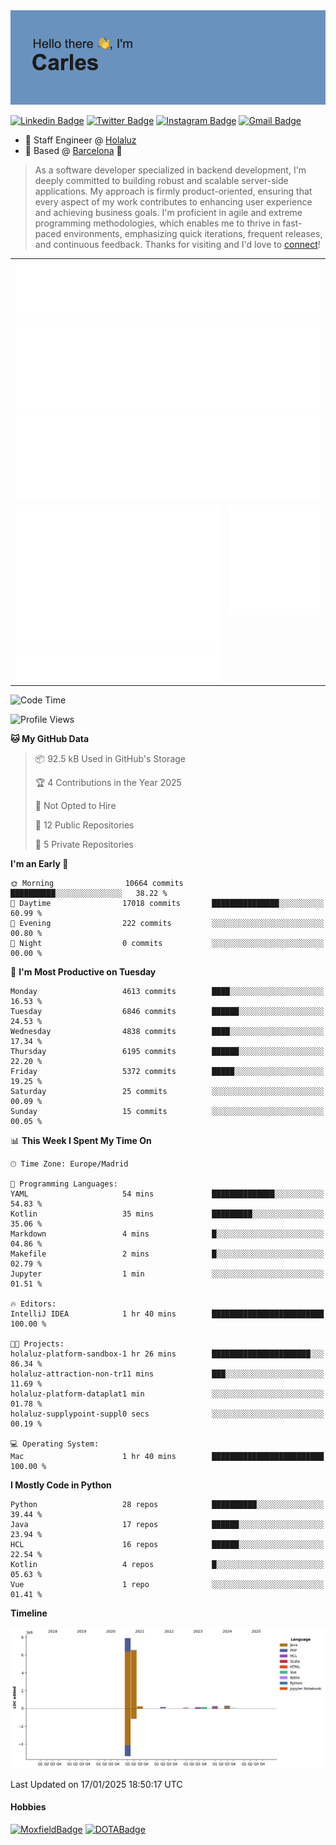 <img src="header.png" alt="header">

[![Linkedin Badge](https://img.shields.io/badge/-cdespona-blue?style=flat&logo=Linkedin&logoColor=white&link=https://www.linkedin.com/in/carles-david-espona-casas-56219b11/)](https://www.linkedin.com/in/carles-david-espona-casas-56219b11/)
[![Twitter Badge](https://img.shields.io/badge/-@__cdespona-1ca0f1?style=flat&labelColor=1ca0f1&logo=twitter&logoColor=white&link=https://twitter.com/CDEspona)](https://twitter.com/CDEspona)
[![Instagram Badge](https://img.shields.io/badge/-@__cdespona-purple?style=flat&logo=instagram&logoColor=white&link=https://www.instagram.com/cdespona/)](https://www.instagram.com/cdespona/)
[![Gmail Badge](https://img.shields.io/badge/-cdespona-c14438?style=flat&logo=Gmail&logoColor=white&link=mailto:cdespona@gmail.com)](mailto:cdespona@gmail.com)

* 🔭 Staff Engineer @ [Holaluz](https://holaluz.com)
* 🏡 Based @ [Barcelona](https://www.google.es/maps/place/Barcelona) 💜

> As a software developer specialized in backend development, I'm deeply committed to building robust and scalable server-side applications. My approach is firmly product-oriented, ensuring that every aspect of my work contributes to enhancing user experience and achieving business goals. I'm proficient in agile and extreme programming methodologies, which enables me to thrive in fast-paced environments, emphasizing quick iterations, frequent releases, and continuous feedback. Thanks for visiting and I'd love to [connect](https://www.linkedin.com/in/carles-david-espona-casas-56219b11/)!

<table style="border-collapse: collapse; border: none;"> 
  <tbody>
  <tr style="border: none;">
    <td colspan="2" style="border: none; vertical-align: top;">
      <img src="summary.svg" alt="summary">
      <img src="activity-community.svg" alt="act-comm">
      <img src="repositories.svg" alt="repo">
    </td>
  </tr>
  <tr>
    <td style="border: none; vertical-align: top;">
      <img src="metrics.plugin.isocalendar.fullyear.svg" alt="calendar">
      <img src="topics.svg" alt="topics">
    </td>
    <td style="border: none; vertical-align: top;">
      <img src="achievements.svg" alt="achievements">
    </td>
  </tr>
  </tbody>
</table>

<!--START_SECTION:waka-->
![Code Time](http://img.shields.io/badge/Code%20Time-289%20hrs%201%20min-blue)

![Profile Views](http://img.shields.io/badge/Profile%20Views-0-blue)

**🐱 My GitHub Data** 

> 📦 92.5 kB Used in GitHub's Storage 
 > 
> 🏆 4 Contributions in the Year 2025
 > 
> 🚫 Not Opted to Hire
 > 
> 📜 12 Public Repositories 
 > 
> 🔑 5 Private Repositories 
 > 
**I'm an Early 🐤** 

```text
🌞 Morning                10664 commits       ██████████░░░░░░░░░░░░░░░   38.22 % 
🌆 Daytime                17018 commits       ███████████████░░░░░░░░░░   60.99 % 
🌃 Evening                222 commits         ░░░░░░░░░░░░░░░░░░░░░░░░░   00.80 % 
🌙 Night                  0 commits           ░░░░░░░░░░░░░░░░░░░░░░░░░   00.00 % 
```
📅 **I'm Most Productive on Tuesday** 

```text
Monday                   4613 commits        ████░░░░░░░░░░░░░░░░░░░░░   16.53 % 
Tuesday                  6846 commits        ██████░░░░░░░░░░░░░░░░░░░   24.53 % 
Wednesday                4838 commits        ████░░░░░░░░░░░░░░░░░░░░░   17.34 % 
Thursday                 6195 commits        ██████░░░░░░░░░░░░░░░░░░░   22.20 % 
Friday                   5372 commits        █████░░░░░░░░░░░░░░░░░░░░   19.25 % 
Saturday                 25 commits          ░░░░░░░░░░░░░░░░░░░░░░░░░   00.09 % 
Sunday                   15 commits          ░░░░░░░░░░░░░░░░░░░░░░░░░   00.05 % 
```


📊 **This Week I Spent My Time On** 

```text
🕑︎ Time Zone: Europe/Madrid

💬 Programming Languages: 
YAML                     54 mins             ██████████████░░░░░░░░░░░   54.83 % 
Kotlin                   35 mins             █████████░░░░░░░░░░░░░░░░   35.06 % 
Markdown                 4 mins              █░░░░░░░░░░░░░░░░░░░░░░░░   04.86 % 
Makefile                 2 mins              █░░░░░░░░░░░░░░░░░░░░░░░░   02.79 % 
Jupyter                  1 min               ░░░░░░░░░░░░░░░░░░░░░░░░░   01.51 % 

🔥 Editors: 
IntelliJ IDEA            1 hr 40 mins        █████████████████████████   100.00 % 

🐱‍💻 Projects: 
holaluz-platform-sandbox-1 hr 26 mins        ██████████████████████░░░   86.34 % 
holaluz-attraction-non-tr11 mins             ███░░░░░░░░░░░░░░░░░░░░░░   11.69 % 
holaluz-platform-dataplat1 min               ░░░░░░░░░░░░░░░░░░░░░░░░░   01.78 % 
holaluz-supplypoint-suppl0 secs              ░░░░░░░░░░░░░░░░░░░░░░░░░   00.19 % 

💻 Operating System: 
Mac                      1 hr 40 mins        █████████████████████████   100.00 % 
```

**I Mostly Code in Python** 

```text
Python                   28 repos            ██████████░░░░░░░░░░░░░░░   39.44 % 
Java                     17 repos            ██████░░░░░░░░░░░░░░░░░░░   23.94 % 
HCL                      16 repos            ██████░░░░░░░░░░░░░░░░░░░   22.54 % 
Kotlin                   4 repos             █░░░░░░░░░░░░░░░░░░░░░░░░   05.63 % 
Vue                      1 repo              ░░░░░░░░░░░░░░░░░░░░░░░░░   01.41 % 
```



**Timeline**

![Lines of Code chart](https://raw.githubusercontent.com/cdespona/cdespona/main/assets/bar_graph.png)


 Last Updated on 17/01/2025 18:50:17 UTC
<!--END_SECTION:waka-->

#### Hobbies
[![MoxfieldBadge](https://img.shields.io/badge/MTG%20Commander-Cdespona-8A2BE2)](https://www.moxfield.com/users/Cdespona)
[![DOTABadge](https://img.shields.io/badge/DOTA2-GRV-red)](https://es.dotabuff.com/players/63807915)
